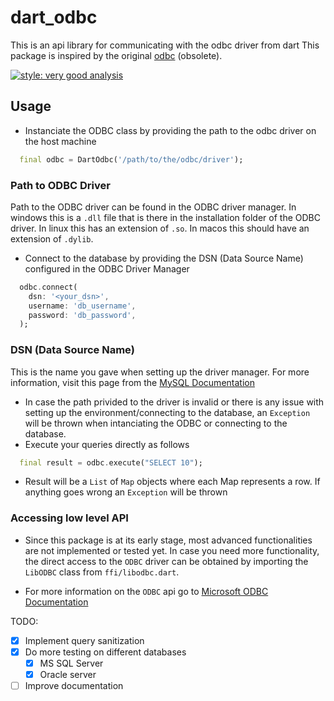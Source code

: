 # dart_odbc

This is an api library for communicating with the odbc driver from dart
This package is inspired by the original [odbc](https://pub.dev/packages/odbc) (obsolete).

[![style: very good analysis](https://img.shields.io/badge/style-very_good_analysis-B22C89.svg)](https://pub.dev/packages/very_good_analysis)

## Usage

- Instanciate the ODBC class by providing the path to the odbc driver on the host machine

```dart
  final odbc = DartOdbc('/path/to/the/odbc/driver');
```

### Path to ODBC Driver

Path to the ODBC driver can be found in the ODBC driver manager.
In windows this is a `.dll` file that is there in the installation folder of the ODBC driver.
In linux this has an extension of `.so`.
In macos this should have an extension of `.dylib`.

- Connect to the database by providing the DSN (Data Source Name) configured in the ODBC Driver Manager

```dart
  odbc.connect(
    dsn: '<your_dsn>',
    username: 'db_username',
    password: 'db_password',
  );
```

### DSN (Data Source Name)

This is the name you gave when setting up the driver manager.
For more information, visit this page from the [MySQL Documentation](https://dev.mysql.com/doc/connector-odbc/en/connector-odbc-driver-manager.html)

- In case the path privided to the driver is invalid or there is any issue with setting up the environment/connecting to the database, an `Exception` will be thrown when intanciating the ODBC or connecting to the database.
- Execute your queries directly as follows

```dart
  final result = odbc.execute("SELECT 10");
```

- Result will be a `List` of `Map` objects where each Map represents a row. If anything goes wrong an `Exception` will be thrown

### Accessing low level API

- Since this package is at its early stage, most advanced functionalities are not implemented or tested yet. In case you need more functionality, the direct access to the `ODBC` driver can be obtained by importing the `LibODBC` class from `ffi/libodbc.dart`.

- For more information on the `ODBC` api go to [Microsoft ODBC Documentation](https://learn.microsoft.com/en-us/sql/odbc/microsoft-open-database-connectivity-odbc?view=sql-server-ver16)

TODO:

- [X] Implement query sanitization
- [X] Do more testing on different databases
  - [X] MS SQL Server
  - [X] Oracle server
- [ ] Improve documentation
